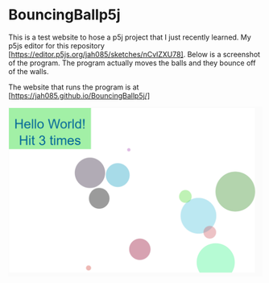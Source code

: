 # BouncingBallp5j
This is a test website to hose a p5j project that I just recently learned. My p5js editor for this repository [https://editor.p5js.org/jah085/sketches/nCvlZXU78]. Below is a screenshot of the program. The program actually moves the balls and they bounce off of the walls. 

The website that runs the program is at [https://jah085.github.io/BouncingBallp5j/]

![Screenshot](p5jScreenShot.png)
